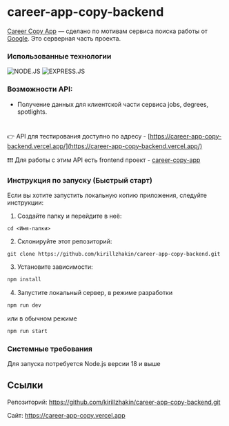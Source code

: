 # career-app-copy-backend

[Career Copy App](https://career-app-copy.vercel.app/) — сделано по мотивам сервиса поиска работы от [Google](https://careers.google.com/).
Это серверная часть проекта.

### Использованные технологии

![NODE.JS](https://img.shields.io/badge/Node.js-172F45?style=for-the-badge&logo=node.js)
![EXPRESS.JS](https://img.shields.io/badge/Express-172F45?style=for-the-badge&logo=express)

### Возможности API:

- Получение данных для клиентской части сервиса jobs, degrees, spotlights.

#

👉 API для тестирования доступно по адресу - [https://career-app-copy-backend.vercel.app/](https://career-app-copy-backend.vercel.app/)

❗️❗️❗️ Для работы с этим API есть frontend проект - [career-copy-app](https://github.com/kirillzhakin/career-app-copy)

### Инструкция по запуску (Быстрый старт)

Если вы хотите запустить локальную копию приложения, следуйте инструкции:

1. Создайте папку и перейдите в неё:

```
cd <Имя-папки>
```

2. Склонируйте этот репозиторий:

```
git clone https://github.com/kirillzhakin/career-app-copy-backend.git
```

3. Установите зависимости:

```sh
npm install
```

4. Запустите локальный сервер, в режиме разработки

```sh
npm run dev
```

или в обычном режиме

```sh
npm run start
```

### Системные требования

Для запуска потребуется Node.js версии 18 и выше

## Ссылки

Репозиторий: https://github.com/kirillzhakin/career-app-copy-backend.git

Сайт: https://career-app-copy.vercel.app
